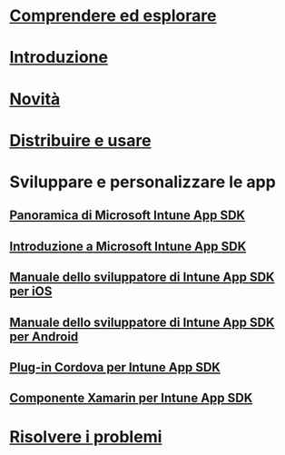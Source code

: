 # [Comprendere ed esplorare](/intune/understand-explore/introduction-to-microsoft-intune)
# [Introduzione](/intune/get-started/get-started)
# [Novità](/intune/whats-new/whats-new-in-microsoft-intune)
# [Distribuire e usare](/intune/deploy-use/overview-of-device-and-app-lifecycles-in-microsoft-intune)
# Sviluppare e personalizzare le app
## [Panoramica di Microsoft Intune App SDK](intune-app-sdk.md)
## [Introduzione a Microsoft Intune App SDK](intune-app-sdk-get-started.md)
## [Manuale dello sviluppatore di Intune App SDK per iOS](intune-app-sdk-ios.md)
## [Manuale dello sviluppatore di Intune App SDK per Android](intune-app-sdk-android.md)
## [Plug-in Cordova per Intune App SDK](intune-app-sdk-cordova.md)
## [Componente Xamarin per Intune App SDK](intune-app-sdk-xamarin.md)
# [Risolvere i problemi](/intune/troubleshoot/how-to-get-support-for-microsoft-intune)


<!--HONumber=Nov16_HO5-->


